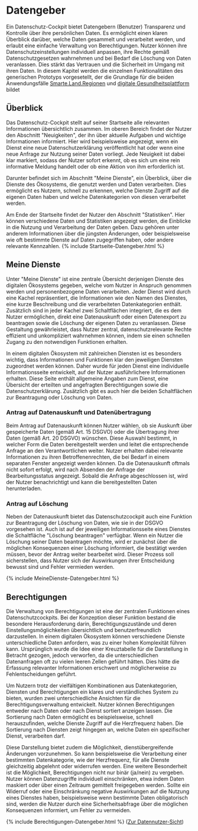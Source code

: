 
# Datengeber

Ein Datenschutz-Cockpit bietet Datengebern (Benutzer) Transparenz und Kontrolle über ihre persönlichen Daten. Es ermöglicht einen klaren Überblick darüber, welche Daten gesammelt und verarbeitet werden, und erlaubt eine einfache Verwaltung von Berechtigungen. Nutzer können ihre Datenschutzeinstellungen individuell anpassen, ihre Rechte gemäß Datenschutzgesetzen wahrnehmen und bei Bedarf die Löschung von Daten veranlassen. Dies stärkt das Vertrauen und die Sicherheit im Umgang mit ihren Daten.
In diesem Kapitel werden die einzelnen Funktionalitäten des generischen Prototyps vorgesetellt, der die Grundlage für die beiden Anwendungsfälle [Smarte.Land.Regionen](/Daccord/Realisierung/Demonstratoren/Smarte.Land.Regionen) und [digitale Gesundheitsplattform](/Daccord/Realisierung/Demonstratoren/DigitaleGesundheitsplattform) bildet

## Überblick

Das Datenschutz-Cockpit stellt auf seiner Startseite alle relevanten Informationen übersichtlich zusammen. Im oberen Bereich findet der Nutzer den Abschnitt "Neuigkeiten", der ihn über aktuelle Aufgaben und wichtige Informationen informiert. Hier wird beispielsweise angezeigt, wenn ein Dienst eine neue Datenschutzerklärung veröffentlicht hat oder wenn eine neue Anfrage zur Nutzung seiner Daten vorliegt. Jede Neuigkeit ist dabei klar markiert, sodass der Nutzer sofort erkennt, ob es sich um eine rein informative Meldung handelt oder ob eine Aktion von ihm erforderlich ist.

Darunter befindet sich im Abschnitt "Meine Dienste", ein Überblick, über die Dienste des Ökosystems, die genutzt werden und Daten verarbeiten. Dies ermöglicht es Nutzern, schnell zu erkennen, welche Dienste Zugriff auf die eigenen Daten haben und welche Datenkategorien von diesen verarbeitet werden.

Am Ende der Startseite findet der Nutzer den Abschnitt "Statistiken". Hier können verschiedene Daten und Statistiken angezeigt werden, die Einblicke in die Nutzung und Verarbeitung der Daten geben. Dazu gehören unter anderem Informationen über die jüngsten Änderungen, oder beispielsweise wie oft bestimmte Dienste auf Daten zugegriffen haben, oder andere relevante Kennzahlen. 
{% include Startseite-Datengeber.html %}

## Meine Dienste

Unter "Meine Dienste" ist eine zentrale Übersicht derjenigen Dienste des digitalen Ökosystems gegeben, welche vom Nutzer in Anspruch genommen werden und personenbezogene Daten verarbeiten. Jeder Dienst wird durch eine Kachel repräsentiert, die Informationen wie den Namen des Dienstes, eine kurze Beschreibung und die verarbeiteten Datenkategorien enthält. Zusätzlich sind in jeder Kachel zwei Schaltflächen integriert, die es dem Nutzer ermöglichen, direkt eine Datenauskunft oder einen Datenexport zu beantragen sowie die Löschung der eigenen Daten zu veranlassen. Diese Gestaltung gewährleistet, dass Nutzer zentral, datenschutzrelevante Rechte effizient und unkompliziert wahrnehmen können, indem sie einen schnellen Zugang zu den notwendigen Funktionen erhalten.

In einem digitalen Ökosystem mit zahlreichen Diensten ist es besonders wichtig, dass Informationen und Funktionen klar den jeweiligen Diensten zugeordnet werden können. Daher wurde für jeden Dienst eine individuelle Informationsseite entwickelt, auf der Nutzer ausführlichere Informationen erhalten. Diese Seite enthält allgemeine Angaben zum Dienst, eine Übersicht der erteilten und angefragten Berechtigungen sowie die Datenschutzerklärung. Zusätzlich gibt es auch hier die beiden Schaltflächen zur Beantragung oder Löschung von Daten.

### Antrag auf Datenauskunft und Datenübertragung

Beim Antrag auf Datenauskunft können Nutzer wählen, ob sie Auskunft über gespeicherte Daten (gemäß Art. 15 DSGVO) oder die Übertragung ihrer Daten (gemäß Art. 20 DSGVO) wünschen. Diese Auswahl bestimmt, in welcher Form die Daten bereitgestellt werden und leitet die entsprechende Anfrage an den Verantwortlichen weiter. Nutzer erhalten dabei relevante Informationen zu ihren Betroffenenrechten, die bei Bedarf in einem separaten Fenster angezeigt werden können. Da die Datenauskunft oftmals nicht sofort erfolgt, wird nach Absenden der Anfrage der Bearbeitungsstatus angezeigt. Sobald die Anfrage abgeschlossen ist, wird der Nutzer benachrichtigt und kann die bereitgestellten Daten herunterladen.


### Antrag auf Löschung

Neben der Datenauskunft bietet das Datenschutzcockpit auch eine Funktion zur Beantragung der Löschung von Daten, wie sie in der DSGVO vorgesehen ist. Auch ist auf der jeweiligen Informationsseite eines Dienstes die Schaltfläche "Löschung beantragen" verfügbar. Wenn ein Nutzer die Löschung seiner Daten beantragen möchte, wird er zunächst über die möglichen Konsequenzen einer Löschung informiert, die bestätigt werden müssen, bevor der Antrag weiter bearbeitet wird. Dieser Prozess soll sicherstellen, dass Nutzer sich der Auswirkungen ihrer Entscheidung bewusst sind und Fehler vermieden werden. 

{% include MeineDienste-Datengeber.html %}

## Berechtigungen

Die Verwaltung von Berechtigungen ist eine der zentralen Funktionen eines Datenschutzcockpits. Bei der Konzeption dieser Funktion bestand die besondere Herausforderung darin, Berechtigungszustände und deren Einstellungsmöglichkeiten übersichtlich und benutzerfreundlich darzustellen. In einem digitalen Ökosystem können verschiedene Dienste unterschiedliche Daten anfordern, was zu einer hohen Komplexität führen kann. Ursprünglich wurde die Idee einer Kreuztabelle für die Darstellung in Betracht gezogen, jedoch verworfen, da die unterschiedlichen Datenanfragen oft zu vielen leeren Zellen geführt hätten. Dies hätte die Erfassung relevanter Informationen erschwert und möglicherweise zu Fehlentscheidungen geführt.

Um Nutzern trotz der vielfältigen Kombinationen aus Datenkategorien, Diensten und Berechtigungen ein klares und verständliches System zu bieten, wurden zwei unterschiedliche Ansichten für die Berechtigungsverwaltung entwickelt. Nutzer können Berechtigungen entweder nach Daten oder nach Dienst sortiert anzeigen lassen. Die Sortierung nach Daten ermöglicht es beispielsweise, schnell herauszufinden, welche Dienste Zugriff auf die Herzfrequenz haben. Die Sortierung nach Diensten zeigt hingegen an, welche Daten ein spezifischer Dienst, verarbeiten darf.

Diese Darstellung bietet zudem die Möglichkeit, dienstübergreifende Änderungen vorzunehmen. So kann beispielsweise die Verarbeitung einer bestimmten Datenkategorie, wie der Herzfrequenz, für alle Dienste gleichzeitig abgelehnt oder widerrufen werden. Eine weitere Besonderheit ist die Möglichkeit, Berechtigungen nicht nur binär (ja/nein) zu vergeben. Nutzer können Datenzugriffe individuell einschränken, etwa indem Daten maskiert oder über einen Zeitraum gemittelt freigegeben werden. Sollte ein Widerruf oder eine Einschränkung negative Auswirkungen auf die Nutzung eines Dienstes haben, beispielsweise wenn bestimmte Daten obligatorisch sind, werden die Nutzer durch eine Sicherheitsabfrage über die möglichen Konsequenzen informiert, um Fehler zu vermeiden.

{% include Berechtigungen-Datengeber.html %}
([Zur Datennutzer-Sicht](/Daccord/Realisierung/ZentraleDatenschutz-Cockpits/Datennutzer))
